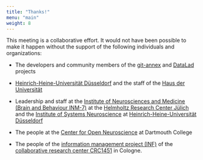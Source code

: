 ```yaml
---
title: "Thanks!"
menu: "main"
weight: 8
---
```


This meeting is a collaborative effort.
It would not have been possible to make it happen without the support of the following individuals and organizations:

- The developers and community members of the [git-annex](https://git-annex.branchable.com/git-annex) and [DataLad](https://www.datalad.org) projects

- [Heinrich-Heine-Universität Düsseldorf](https://www.hhu.de) and the staff of the [Haus der Universität](https://www.hdu.hhu.de)

- Leadership and staff at the [Institute of Neurosciences and Medicine (Brain and Behaviour INM-7)](https://www.fz-juelich.de/en/inm/inm-7) at the [Helmholtz Research Center Jülich](https://www.fz-juelich.de) and the [Institute of Systems Neuroscience](https://www.uniklinik-duesseldorf.de/en/institute-of-systems-neuroscience) at [Heinrich-Heine-Universität Düsseldorf](https://www.hhu.de)

- The people at the [Center for Open Neuroscience](http://centerforopenneuroscience.org) at Dartmouth College

- The people of the [information management project (INF)](https://www.crc1451.uni-koeln.de/inf) of the [collaborative research center CRC1451](http://sfb1451.de) in Cologne.
